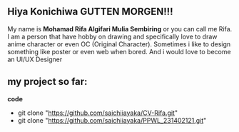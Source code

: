 ## Hiya Konichiwa GUTTEN MORGEN!!! 

My name is **Mohamad Rifa Algifari Mulia Sembiring** or you can call me Rifa. I am a person that have hobby on drawing and specifically love to draw anime character or even OC (Original Character). Sometimes i like to design something like poster or even web when bored. And i would love to become an UI/UX Designer

## my project so far:
**code**
- git clone "https://github.com/saichiiayaka/CV-Rifa.git"
- git clone "https://github.com/saichiiayaka/PPWL_231402121.git"
